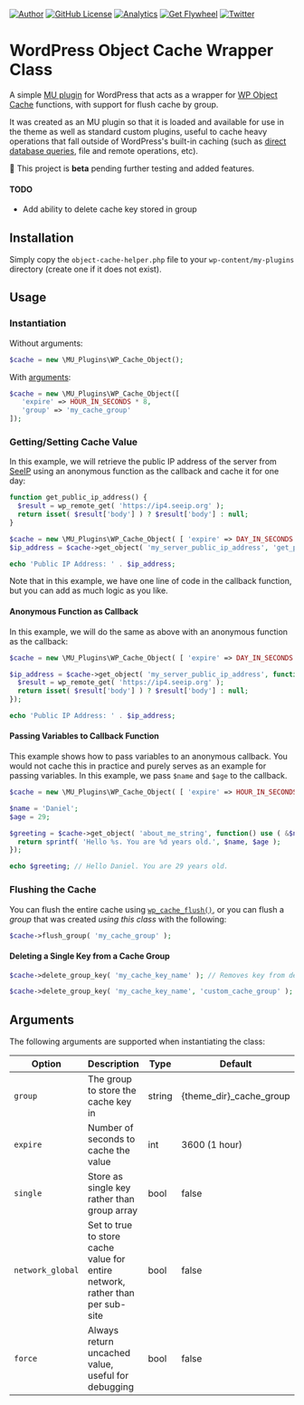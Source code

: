 [![Author](https://img.shields.io/badge/author-Daniel%20M.%20Hendricks-lightgrey.svg?colorB=9900cc&style=flat-square)](https://www.danhendricks.com/?utm_source=github.com&utm_medium=campaign&utm_content=button&utm_campaign=wordpress-object-cache-helper)
[![GitHub License](https://img.shields.io/badge/license-GPLv2-yellow.svg?style=flat-square)](https://raw.githubusercontent.com/dmhendricks/wordpress-object-cache-helper/master/LICENSE)
[![Analytics](https://ga-beacon.appspot.com/UA-67333102-2/dmhendricks/wordpress-object-cache-helper?flat)](https://github.com/igrigorik/ga-beacon/?utm_source=github.com&utm_medium=referral&utm_content=button&utm_campaign=dmhendricks%2Fwordpress-object-cache-helper)
[![Get Flywheel](https://img.shields.io/badge/hosting-Flywheel-green.svg?style=flat-square&label=compatible&colorB=AE2A21)](https://share.getf.ly/e25g6k?utm_source=github.com&utm_medium=campaign&utm_content=button&utm_campaign=dmhendricks%2Fwordpress-object-cache-helper)
[![Twitter](https://img.shields.io/twitter/url/https/github.com/dmhendricks/wordpress-object-cache-helper.svg?style=social)](https://twitter.com/danielhendricks)

# WordPress Object Cache Wrapper Class

A simple [MU plugin](https://codex.wordpress.org/Must_Use_Plugins) for WordPress that acts as a wrapper for [WP Object Cache](https://codex.wordpress.org/Class_Reference/WP_Object_Cache) functions, with support for flush cache by group.

It was created as an MU plugin so that it is loaded and available for use in the theme as well as standard custom plugins, useful to cache heavy operations that fall outside of WordPress's built-in caching (such as [direct database queries](https://codex.wordpress.org/Class_Reference/wpdb), file and remote operations, etc).

:construction: This project is **beta** pending further testing and added features.

#### TODO

- Add ability to delete cache key stored in group

## Installation

Simply copy the `object-cache-helper.php` file to your `wp-content/my-plugins` directory (create one if it does not exist).

## Usage

### Instantiation

Without arguments:

```php
$cache = new \MU_Plugins\WP_Cache_Object();
```

With [arguments](#arguments):

```php
$cache = new \MU_Plugins\WP_Cache_Object([
   'expire' => HOUR_IN_SECONDS * 8,
   'group' => 'my_cache_group'
]);
```

### Getting/Setting Cache Value

In this example, we will retrieve the public IP address of the server from [SeeIP](https://seeip.org/) using an anonymous function as the callback and cache it for one day:

```php
function get_public_ip_address() {
  $result = wp_remote_get( 'https://ip4.seeip.org' );
  return isset( $result['body'] ) ? $result['body'] : null;
}

$cache = new \MU_Plugins\WP_Cache_Object( [ 'expire' => DAY_IN_SECONDS ] );
$ip_address = $cache->get_object( 'my_server_public_ip_address', 'get_public_ip_address' );

echo 'Public IP Address: ' . $ip_address;
```

Note that in this example, we have one line of code in the callback function, but you can add as much logic as you like.

#### Anonymous Function as Callback

In this example, we will do the same as above with an anonymous function as the callback:


```php
$cache = new \MU_Plugins\WP_Cache_Object( [ 'expire' => DAY_IN_SECONDS ] );

$ip_address = $cache->get_object( 'my_server_public_ip_address', function() {
  $result = wp_remote_get( 'https://ip4.seeip.org' );
  return isset( $result['body'] ) ? $result['body'] : null;
});

echo 'Public IP Address: ' . $ip_address;
```

#### Passing Variables to Callback Function

This example shows how to pass variables to an anonymous callback. You would not cache this in practice and purely serves as an example for passing variables. In this example, we pass `$name` and `$age` to the callback.

```php
$cache = new \MU_Plugins\WP_Cache_Object( [ 'expire' => HOUR_IN_SECONDS * 12 ] );

$name = 'Daniel';
$age = 29;

$greeting = $cache->get_object( 'about_me_string', function() use ( &$name, &$age ) {
  return sprintf( 'Hello %s. You are %d years old.', $name, $age );
});

echo $greeting; // Hello Daniel. You are 29 years old.
```

### Flushing the Cache

You can flush the entire cache using [`wp_cache_flush()`](https://developer.wordpress.org/reference/functions/wp_cache_flush/), or you can flush a _group_ that was created _using this class_ with the following:

```php
$cache->flush_group( 'my_cache_group' );
```

#### Deleting a Single Key from a Cache Group

```php
$cache->delete_group_key( 'my_cache_key_name' ); // Removes key from default group

$cache->delete_group_key( 'my_cache_key_name', 'custom_cache_group' ); // Removes key from specific group
```

## Arguments

The following arguments are supported when instantiating the class:

| **Option**       | **Description**                                                               | **Type** | **Default**             |
|------------------|-------------------------------------------------------------------------------|----------|-------------------------|
| `group`          | The group to store the cache key in                                           | string   | {theme_dir}_cache_group |
| `expire`         | Number of seconds to cache the value                                          | int      | 3600 (1 hour)           |
| `single`         | Store as single key rather than group array                                   | bool     | false                   |
| `network_global` | Set to true to store cache value for entire network, rather than per sub-site | bool     | false                   |
| `force`          | Always return uncached value, useful for debugging                            | bool     | false                   |

